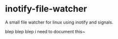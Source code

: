 # inotify-file-watcher
A small file watcher for linux using inotify and signals.

blep blep blep i need to document this~
